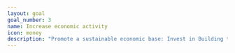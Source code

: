 ```yaml
---
layout: goal
goal_number: 3
name: Increase economic activity
icon: money
description: "Promote a sustainable economic base: Invest in Building the Promise Zone _ Facilitate and promote projects and program initiatives that support economic growth, quality of life, and job creation in key areas of the Promise Zone."
---
```

